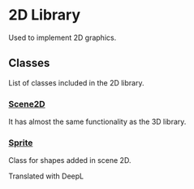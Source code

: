 # 2D Library

Used to implement 2D graphics.

## Classes

List of classes included in the 2D library.

### [Scene2D](/lib/2d/scene/index)

It has almost the same functionality as the 3D library.

### [Sprite](/lib/2d/sprite/index)

Class for shapes added in scene 2D.

Translated with DeepL